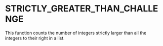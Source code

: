 # STRICTLY_GREATER_THAN_CHALLENGE
This function counts the number of integers strictly larger than all the integers to their right in a list.
